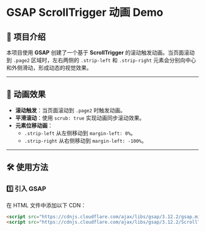 # GSAP ScrollTrigger 动画 Demo

## 📌 项目介绍  
本项目使用 **GSAP** 创建了一个基于 **ScrollTrigger** 的滚动触发动画。当页面滚动到 `.page2` 区域时，左右两侧的 `.strip-left` 和 `.strip-right` 元素会分别向中心和外侧滑动，形成动态的视觉效果。

---

## 🎥 动画效果
- **滚动触发**：当页面滚动到 `.page2` 时触发动画。
- **平滑滚动**：使用 `scrub: true` 实现动画同步滚动效果。
- **元素位移动画**：
  - `.strip-left` 从左侧移动到 `margin-left: 0%`。
  - `.strip-right` 从右侧移动到 `margin-left: -100%`。

---

## 🛠️ 使用方法

### 1️⃣ 引入 GSAP
在 HTML 文件中添加以下 CDN：
```html
<script src="https://cdnjs.cloudflare.com/ajax/libs/gsap/3.12.2/gsap.min.js"></script>
<script src="https://cdnjs.cloudflare.com/ajax/libs/gsap/3.12.2/ScrollTrigger.min.js"></script>
